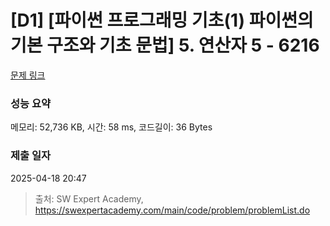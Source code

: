 # [D1] [파이썬 프로그래밍 기초(1) 파이썬의 기본 구조와 기초 문법] 5. 연산자 5 - 6216 

[문제 링크](https://swexpertacademy.com/main/code/problem/problemDetail.do?contestProbId=AWcU7l_a4jkDFAU4) 

### 성능 요약

메모리: 52,736 KB, 시간: 58 ms, 코드길이: 36 Bytes

### 제출 일자

2025-04-18 20:47



> 출처: SW Expert Academy, https://swexpertacademy.com/main/code/problem/problemList.do